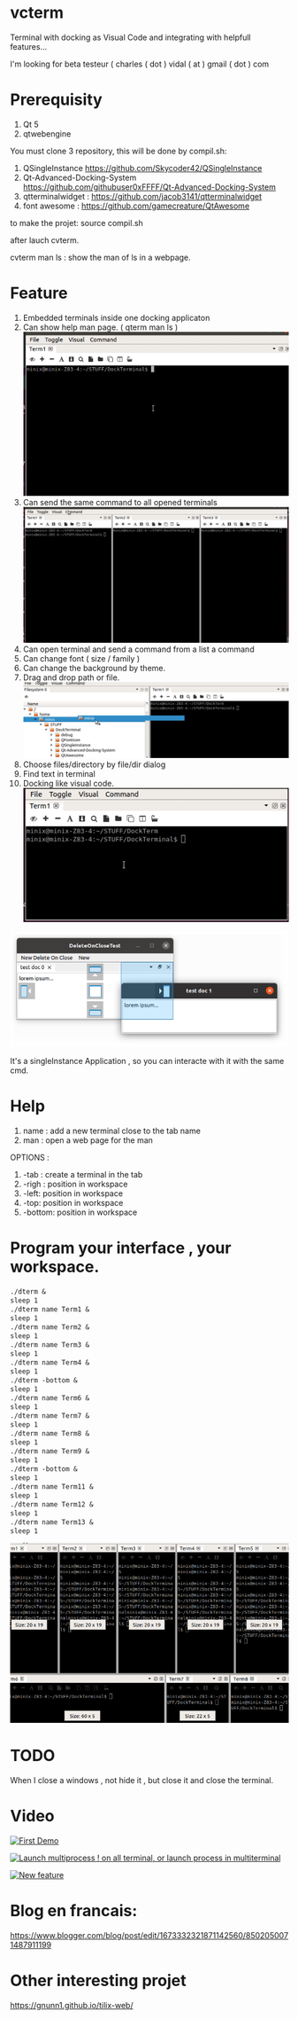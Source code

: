 # vcterm
Terminal with docking as Visual Code and integrating with helpfull features...

I'm looking for beta testeur ( charles ( dot ) vidal ( at ) gmail ( dot ) com

# Prerequisity

1. Qt 5
2. qtwebengine


You must clone 3 repository, this will be done by compil.sh:

1. QSingleInstance  https://github.com/Skycoder42/QSingleInstance 
2. Qt-Advanced-Docking-System     https://github.com/githubuser0xFFFF/Qt-Advanced-Docking-System
3. qtterminalwidget  : https://github.com/jacob3141/qtterminalwidget
4. font awesome : https://github.com/gamecreature/QtAwesome

to make the projet: 
source compil.sh

after lauch cvterm. 

cvterm man ls : show the man of ls in a webpage.

# Feature
1. Embedded terminals inside one docking applicaton
2. Can show help man page. ( qterm man ls )   ![](https://github.com/zebulon75018/vcterm/blob/main/screenshots/man2.gif)
5. Can send the same command to all opened terminals ![](https://github.com/zebulon75018/vcterm/blob/main/screenshots/sendall.gif)
6. Can open terminal and send a command from a list a command
7. Can change font ( size / family ) 
8. Can  change the background by theme.
9. Drag and drop path or file.   ![](https://github.com/zebulon75018/vcterm/blob/main/screenshots/Peek%202022-03-28%2000-46.gif)
10. Choose files/directory by file/dir dialog  
11. Find text in terminal 
12. Docking like visual code.
![](https://github.com/zebulon75018/vcterm/blob/main/screenshots/Peek%202022-03-28%2023-50.gif)

![From githubuser0xFFFF](https://github.com/githubuser0xFFFF/Qt-Advanced-Docking-System/blob/master/doc/cfg_flag_FloatingContainerForceNativeTitleBar_true.png)

It's a singleInstance Application , so you can interacte with it with the same cmd.
# Help     
1. name : add a new terminal close to the tab name 
2. man : open a web page for the man 
 
 OPTIONS :

1. -tab : create a terminal in the tab 
2. -righ : position in workspace 
3. -left: position in workspace 
4. -top: position in workspace 
5. -bottom: position in workspace 

# Program your interface , your workspace.
```
./dterm &
sleep 1 
./dterm name Term1 &
sleep 1
./dterm name Term2 &
sleep 1
./dterm name Term3 &
sleep 1
./dterm name Term4 &
sleep 1
./dterm -bottom &
sleep 1
./dterm name Term6 &
sleep 1
./dterm name Term7 &
sleep 1
./dterm name Term8 &
sleep 1
./dterm name Term9 &
sleep 1
./dterm -bottom &
sleep 1
./dterm name Term11 &
sleep 1
./dterm name Term12 &
sleep 1
./dterm name Term13 &
sleep 1
```



![](https://github.com/zebulon75018/vcterm/blob/main/screenshots/envsheel.gif)

# TODO

When I close a windows , not hide it , but close it and close the terminal.

# Video

[![First Demo ](https://img.youtube.com/vi/JBAkvO5jjtQ/0.jpg)](https://youtu.be/JBAkvO5jjtQ)


[![Launch multiprocess ! on all terminal, or launch process in multiterminal ](https://img.youtube.com/vi/pg7EwaA3SE0/0.jpg)](https://youtu.be/pg7EwaA3SE0)

[![New feature ](https://img.youtube.com/vi/YRqGp4bD3Sw/0.jpg)](https://youtu.be/YRqGp4bD3Sw)


# Blog en francais:

https://www.blogger.com/blog/post/edit/1673332321871142560/8502050071487911199

# Other interesting projet

https://gnunn1.github.io/tilix-web/



